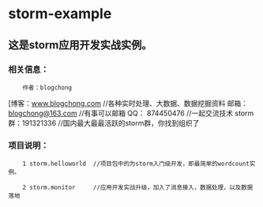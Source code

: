 # storm-example

这是storm应用开发实战实例。
-------------------------------

### 相关信息：
		作者：blogchong
[博客：www.blogchong.com	//各种实时处理、大数据、数据挖掘资料
		邮箱：blogchong@163.com	//有事可以邮箱
		QQ： 874450476			//一起交流技术
		storm群：191321336		//国内最大最最活跃的storm群，你找到组织了

### 项目说明：
		1 storm.helloworld	//项目包中的为storm入门级开发，即最简单的wordcount实例。
		
		2 storm.monitor		//应用开发实战升级，加入了消息接入，数据处理，以及数据落地
